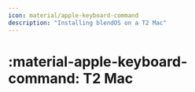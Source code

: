 ```yaml
---
icon: material/apple-keyboard-command
description: "Installing blendOS on a T2 Mac"
---
```


# :material-apple-keyboard-command: T2 Mac
